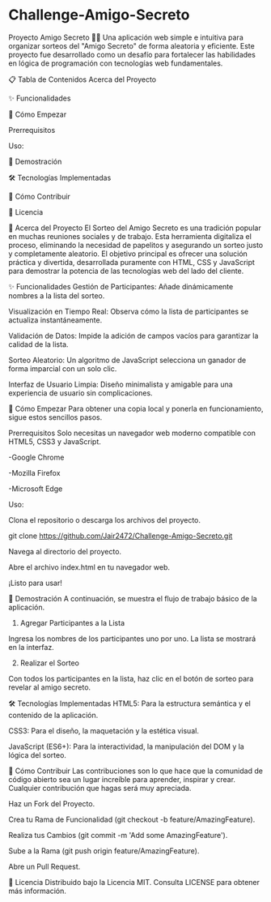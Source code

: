 # Challenge-Amigo-Secreto
Proyecto Amigo Secreto 🤫🎁
Una aplicación web simple e intuitiva para organizar sorteos del "Amigo Secreto" de forma aleatoria y eficiente. Este proyecto fue desarrollado como un desafío para fortalecer las habilidades en lógica de programación con tecnologías web fundamentales.

📋 Tabla de Contenidos
Acerca del Proyecto

✨ Funcionalidades

🚀 Cómo Empezar

Prerrequisitos

Uso:

📸 Demostración

🛠️ Tecnologías Implementadas

🤝 Cómo Contribuir

📄 Licencia

🎯 Acerca del Proyecto
El Sorteo del Amigo Secreto es una tradición popular en muchas reuniones sociales y de trabajo. Esta herramienta digitaliza el proceso, eliminando la necesidad de papelitos y asegurando un sorteo justo y completamente aleatorio. El objetivo principal es ofrecer una solución práctica y divertida, desarrollada puramente con HTML, CSS y JavaScript para demostrar la potencia de las tecnologías web del lado del cliente.

✨ Funcionalidades
Gestión de Participantes: Añade dinámicamente nombres a la lista del sorteo.

Visualización en Tiempo Real: Observa cómo la lista de participantes se actualiza instantáneamente.

Validación de Datos: Impide la adición de campos vacíos para garantizar la calidad de la lista.

Sorteo Aleatorio: Un algoritmo de JavaScript selecciona un ganador de forma imparcial con un solo clic.

Interfaz de Usuario Limpia: Diseño minimalista y amigable para una experiencia de usuario sin complicaciones.

🚀 Cómo Empezar
Para obtener una copia local y ponerla en funcionamiento, sigue estos sencillos pasos.

Prerrequisitos
Solo necesitas un navegador web moderno compatible con HTML5, CSS3 y JavaScript.

-Google Chrome

-Mozilla Firefox

-Microsoft Edge

Uso:

Clona el repositorio o descarga los archivos del proyecto.

git clone https://github.com/Jair2472/Challenge-Amigo-Secreto.git

Navega al directorio del proyecto.

Abre el archivo index.html en tu navegador web.

¡Listo para usar!

📸 Demostración
A continuación, se muestra el flujo de trabajo básico de la aplicación.

1. Agregar Participantes a la Lista

Ingresa los nombres de los participantes uno por uno. La lista se mostrará en la interfaz.

2. Realizar el Sorteo

Con todos los participantes en la lista, haz clic en el botón de sorteo para revelar al amigo secreto.

🛠️ Tecnologías Implementadas
HTML5: Para la estructura semántica y el contenido de la aplicación.

CSS3: Para el diseño, la maquetación y la estética visual.

JavaScript (ES6+): Para la interactividad, la manipulación del DOM y la lógica del sorteo.

🤝 Cómo Contribuir
Las contribuciones son lo que hace que la comunidad de código abierto sea un lugar increíble para aprender, inspirar y crear. Cualquier contribución que hagas será muy apreciada.

Haz un Fork del Proyecto.

Crea tu Rama de Funcionalidad (git checkout -b feature/AmazingFeature).

Realiza tus Cambios (git commit -m 'Add some AmazingFeature').

Sube a la Rama (git push origin feature/AmazingFeature).

Abre un Pull Request.

📄 Licencia
Distribuido bajo la Licencia MIT. Consulta LICENSE para obtener más información.
